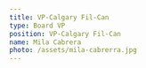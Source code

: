 ```yaml
---
title: VP-Calgary Fil-Can
type: Board VP
position: VP-Calgary Fil-Can
name: Mila Cabrera
photo: /assets/mila-cabrerra.jpg
---
```


